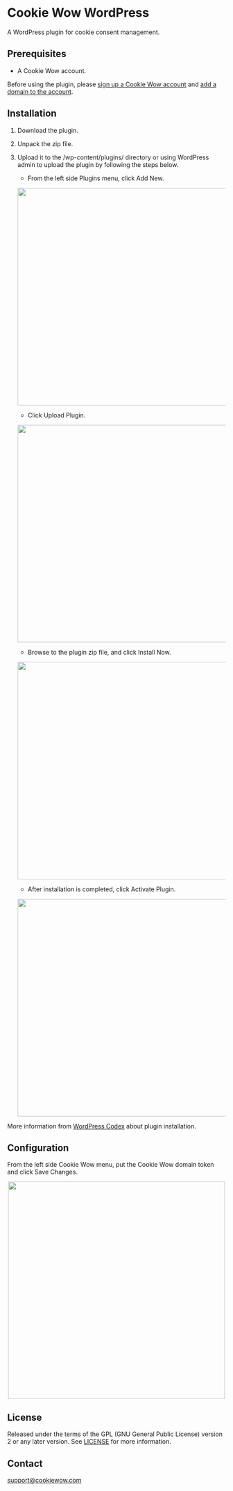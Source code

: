 # Cookie Wow WordPress

A WordPress plugin for cookie consent management.

## Prerequisites

- A Cookie Wow account.

Before using the plugin, please [sign up a Cookie Wow account](https://app.cookiewow.com/users/sign_up) and [add a domain to the account](https://cookiewow.crisp.help/th/article/4lin4li04liy4li14lib4liy4lij4lma4lie4li04lmi4lih4lmc4liu4lma4lih4liz-d5jbea/).

## Installation

1. Download the plugin.
2. Unpack the zip file.
3. Upload it to the /wp-content/plugins/ directory or using WordPress admin to upload the plugin by following the steps below.
    - From the left side Plugins menu, click Add New.
    <p align="center"><img width="500" src="https://github.com/datawowio/cookiewow-wordpress/blob/feature/plugin-description/docs/installation_01.png"></p>

    - Click Upload Plugin.
    <p align="center"><img width="500" src="https://github.com/datawowio/cookiewow-wordpress/blob/feature/plugin-description/docs/installation_02.png"></p>

    - Browse to the plugin zip file, and click Install Now.
    <p align="center"><img width="500" src="https://github.com/datawowio/cookiewow-wordpress/blob/feature/plugin-description/docs/installation_03.png"></p>

    - After installation is completed, click Activate Plugin.
    <p align="center"><img width="500" src="https://github.com/datawowio/cookiewow-wordpress/blob/feature/plugin-description/docs/installation_04.png"></p>

More information from [WordPress Codex](https://wordpress.org/support/article/managing-plugins/#installing-plugins) about plugin installation.

## Configuration

From the left side Cookie Wow menu, put the Cookie Wow domain token and click Save Changes.
<p align="center"><img width="500" src="https://github.com/datawowio/cookiewow-wordpress/blob/feature/plugin-description/docs/configuration_01.png"></p>

## License

Released under the terms of the <abbr>GPL</abbr> (GNU General Public License) version 2 or any later version. See <a href="LICENSE">LICENSE</a> for more information.

## Contact

support@cookiewow.com
